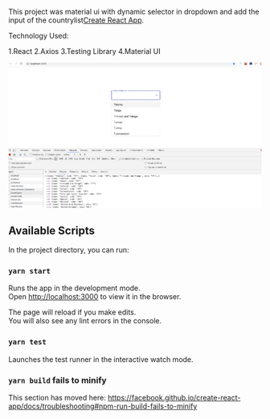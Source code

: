 This project was material ui  with  dynamic selector in dropdown and add the input of the countrylist[Create React App](https://github.com/facebook/create-react-app).

Technology Used:

1.React
2.Axios
3.Testing Library
4.Material UI

![alt text](https://github.com/priyangamani/react-dropdown-todo/blob/master/screenshots/Screenshot%202020-07-23%20at%204.33.34%20AM.png)


## Available Scripts

In the project directory, you can run:

### `yarn start`

Runs the app in the development mode.<br />
Open [http://localhost:3000](http://localhost:3000) to view it in the browser.

The page will reload if you make edits.<br />
You will also see any lint errors in the console.

### `yarn test`

Launches the test runner in the interactive watch mode.<br />




### `yarn build` fails to minify

This section has moved here: https://facebook.github.io/create-react-app/docs/troubleshooting#npm-run-build-fails-to-minify
